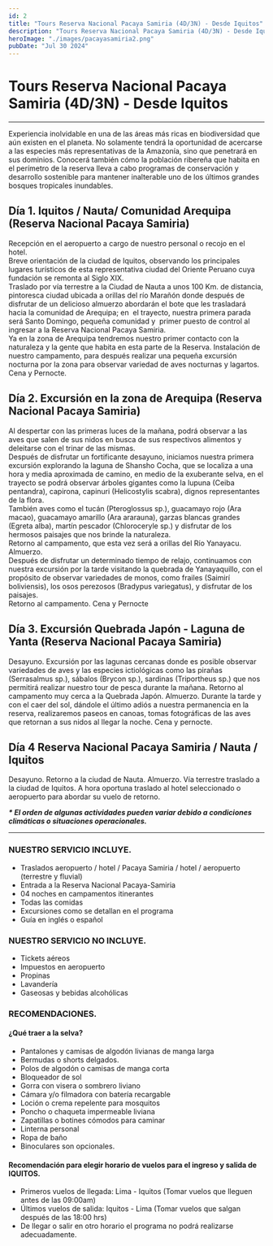 ```yaml
---
id: 2
title: "Tours Reserva Nacional Pacaya Samiria (4D/3N) - Desde Iquitos"
description: "Tours Reserva Nacional Pacaya Samiria (4D/3N) - Desde Iquitos"
heroImage: "./images/pacayasamiria2.png"
pubDate: "Jul 30 2024"
---
```


# Tours Reserva Nacional Pacaya Samiria (4D/3N) - Desde Iquitos

---

Experiencia inolvidable en una de las áreas más ricas en biodiversidad que aún existen en el planeta. No solamente tendrá la oportunidad de acercarse a las especies más representativas de la Amazonía, sino que penetrará en sus dominios. Conocerá también cómo la población ribereña que habita en el perímetro de la reserva lleva a cabo programas de conservación y desarrollo sostenible para mantener inalterable uno de los últimos grandes bosques tropicales inundables.

## Día 1. Iquitos / Nauta/ Comunidad Arequipa (Reserva Nacional Pacaya Samiria)

Recepción en el aeropuerto a cargo de nuestro personal o recojo en el hotel.  
Breve orientación de la ciudad de Iquitos, observando los principales lugares turísticos de esta representativa ciudad del Oriente Peruano cuya fundación se remonta al Siglo XIX.  
Traslado por vía terrestre a la Ciudad de Nauta a unos 100 Km. de distancia, pintoresca ciudad ubicada a orillas del río Marañón donde después de disfrutar de un delicioso almuerzo abordarán el bote que les trasladará hacia la comunidad de Arequipa; en  el trayecto, nuestra primera parada será Santo Domingo, pequeña comunidad y  primer puesto de control al ingresar a la Reserva Nacional Pacaya Samiria.  
Ya en la zona de Arequipa tendremos nuestro primer contacto con la naturaleza y la gente que habita en esta parte de la Reserva. Instalación de nuestro campamento, para después realizar una pequeña excursión nocturna por la zona para observar variedad de aves nocturnas y lagartos. Cena y Pernocte.

## Día 2. Excursión en la zona de Arequipa (Reserva Nacional Pacaya Samiria)

Al despertar con las primeras luces de la mañana, podrá observar a las aves que salen de sus nidos en busca de sus respectivos alimentos y deleitarse con el trinar de las mismas.  
Después de disfrutar un fortificante desayuno, iniciamos nuestra primera excursión explorando la laguna de Shansho Cocha, que se localiza a una hora y media aproximada de camino, en medio de la exuberante selva, en el trayecto se podrá observar árboles gigantes como la lupuna (Ceiba pentandra), capirona, capinuri (Helicostylis scabra), dignos representantes de la flora.  
También aves como el tucán (Pteroglossus sp.), guacamayo rojo (Ara macao), guacamayo amarillo (Ara ararauna), garzas blancas grandes (Egreta alba), martín pescador (Chloroceryle sp.) y disfrutar de los hermosos paisajes que nos brinde la naturaleza.  
Retorno al campamento, que esta vez será a orillas del Río Yanayacu. Almuerzo.  
Después de disfrutar un determinado tiempo de relajo, continuamos con nuestra excursión por la tarde visitando la quebrada de Yanayaquillo, con el propósito de observar variedades de monos, como frailes (Saimirí boliviensis), los osos perezosos (Bradypus variegatus), y disfrutar de los paisajes.  
Retorno al campamento. Cena y Pernocte

## Día 3. Excursión Quebrada Japón - Laguna de Yanta (Reserva Nacional Pacaya Samiria)

Desayuno. Excursión por las lagunas cercanas donde es posible observar variedades de aves y las especies ictiológicas como las pirañas (Serrasalmus sp.), sábalos (Brycon sp.), sardinas (Triportheus sp.) que nos permitirá realizar nuestro tour de pesca durante la mañana. Retorno al campamento muy cerca a la Quebrada Japón. Almuerzo. Durante la tarde y con el caer del sol, dándole el último adiós a nuestra permanencia en la reserva, realizaremos paseos en canoas, tomas fotográficas de las aves que retornan a sus nidos al llegar la noche. Cena y pernocte.

## Día 4 Reserva Nacional Pacaya Samiria / Nauta / Iquitos

Desayuno. Retorno a la ciudad de Nauta. Almuerzo. Vía terrestre traslado a la ciudad de Iquitos. A hora oportuna traslado al hotel seleccionado o aeropuerto para abordar su vuelo de retorno.

**_\* El orden de algunas actividades pueden variar debido a condiciones climáticas o situaciones operacionales._**

---

### NUESTRO SERVICIO INCLUYE.

- Traslados aeropuerto / hotel / Pacaya Samiria / hotel / aeropuerto (terrestre y fluvial)
- Entrada a la Reserva Nacional Pacaya-Samiria
- 04 noches en campamentos itinerantes
- Todas las comidas
- Excursiones como se detallan en el programa
- Guía en inglés o español

### NUESTRO SERVICIO NO INCLUYE.

- Tickets aéreos
- Impuestos en aeropuerto
- Propinas
- Lavandería
- Gaseosas y bebidas alcohólicas

### RECOMENDACIONES.

#### ¿Qué traer a la selva?

- Pantalones y camisas de algodón livianas de manga larga
- Bermudas o shorts delgados.
- Polos de algodón o camisas de manga corta
- Bloqueador de sol
- Gorra con visera o sombrero liviano
- Cámara y/o filmadora con batería recargable
- Loción o crema repelente para mosquitos
- Poncho o chaqueta impermeable liviana
- Zapatillas o botines cómodos para caminar
- Linterna personal
- Ropa de baño
- Binoculares son opcionales.

#### Recomendación para elegir horario de vuelos para el ingreso y salida de IQUITOS.

- Primeros vuelos de llegada: Lima - Iquitos (Tomar vuelos que lleguen antes de las 09:00am)
- Últimos vuelos de salida: Iquitos - Lima (Tomar vuelos que salgan después de las 18:00 hrs)
- De llegar o salir en otro horario el programa no podrá realizarse adecuadamente.
